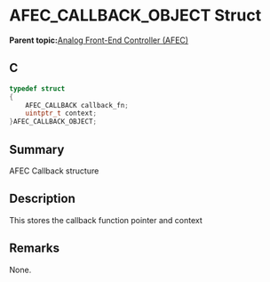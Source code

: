 # AFEC\_CALLBACK\_OBJECT Struct

**Parent topic:**[Analog Front-End Controller \(AFEC\)](GUID-89A24A8B-C8CE-48B6-9F65-764983A80D78.md)

## C

```c
typedef struct
{
    AFEC_CALLBACK callback_fn;
    uintptr_t context;
}AFEC_CALLBACK_OBJECT;
```

## Summary

AFEC Callback structure

## Description

This stores the callback function pointer and context

## Remarks

None.

